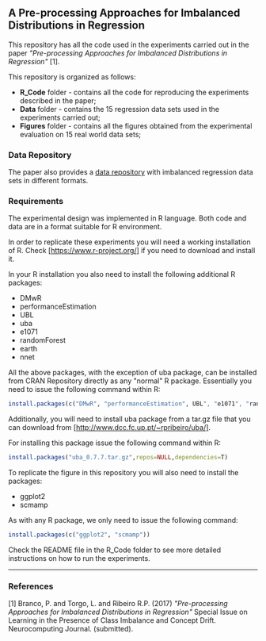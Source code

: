 ## A Pre-processing Approaches for Imbalanced Distributions in Regression

This repository has all the code used in the experiments carried out in the paper *"Pre-processing Approaches for Imbalanced Distributions in Regression"* [1].


This repository is organized as follows:

* **R_Code** folder - contains all the code for reproducing the experiments described in the paper;
* **Data** folder - contains the 15 regression data sets used in the experiments carried out;
* **Figures** folder - contains all the figures obtained from the experimental evaluation on 15 real world data sets;

### Data Repository

The paper also provides a [data repository](https://paobranco.github.io/Imbalanced-Regression-DataSets/) with imbalanced regression data sets in different formats.


### Requirements

The experimental design was implemented in R language. Both code and data are in a format suitable for R environment.

In order to replicate these experiments you will need a working installation of R. Check [https://www.r-project.org/] if you need to download and install it.

In your R installation you also need to install the following additional R packages:

  - DMwR
  - performanceEstimation
  - UBL
  - uba
  - e1071
  - randomForest
  - earth
  - nnet

  All the above packages, with the exception of uba package, can be installed from CRAN Repository directly as any "normal" R package. Essentially you need to issue the following command within R:

```r
install.packages(c("DMwR", "performanceEstimation", UBL", "e1071", "randomForest", "earth", "nnet"))
```

Additionally, you will need to install uba package from a tar.gz file that you can download from [http://www.dcc.fc.up.pt/~rpribeiro/uba/]. 

For installing this package issue the following command within R:
```r
install.packages("uba_0.7.7.tar.gz",repos=NULL,dependencies=T)
```


To replicate the figure in this repository you will also need to install the packages:

  - ggplot2
  - scmamp

As with any R package, we only need to issue the following command:

```r
install.packages(c("ggplot2", "scmamp"))
```

Check the README file in the R_Code folder to see more detailed instructions on how to run the experiments.

*****

### References
[1] Branco, P. and Torgo, L. and Ribeiro R.P. (2017) *"Pre-processing Approaches for Imbalanced Distributions in Regression"*  Special Issue on Learning in the Presence of Class Imbalance and Concept Drift. Neurocomputing Journal. (submitted).